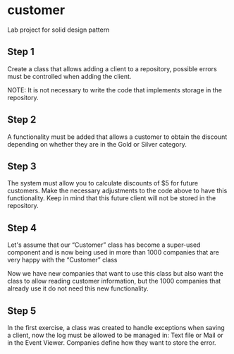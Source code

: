 # customer
Lab project for solid design pattern

## Step 1

Create a class that allows adding a client to a repository, possible errors must be controlled when adding the client.​

NOTE: It is not necessary to write the code that implements storage in the repository.​

## Step 2

A functionality must be added that allows a customer to obtain the discount depending on whether they are in the Gold or Silver category.

## Step 3

The system must allow you to calculate discounts of $5 for future customers. Make the necessary adjustments to the code above to have this functionality. Keep in mind that this future client will not be stored in the repository.

## Step 4

Let's assume that our “Customer” class has become a super-used component and is now being used in more than 1000 companies that are very happy with the “Customer” class​

Now we have new companies that want to use this class but also want the class to allow reading customer information, but the 1000 companies that already use it do not need this new functionality.​

## Step 5

In the first exercise, a class was created to handle exceptions when saving a client, now the log must be allowed to be managed in: Text file or Mail or in the Event Viewer. Companies define how they want to store the error.